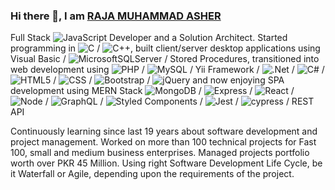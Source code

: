 ### Hi there 👋, I am [RAJA MUHAMMAD ASHER](https://rajamuhammadasher.com/)

Full Stack ![JavaScript](https://camo.githubusercontent.com/a0fc7474e826667bea24d7c04d060ed63ac137016b2e0bec546b24b306e20f2c/68747470733a2f2f696d672e736869656c64732e696f2f62616467652f2d6a6176617363726970742d4637444631453f267374796c653d666f722d7468652d6261646765266c6f676f3d6a617661736372697074266c6f676f436f6c6f723d626c61636b) Developer and a Solution Architect. Started programming in ![C](https://img.shields.io/badge/c-%2300599C.svg?style=for-the-badge&logo=c&logoColor=white) / ![C++](https://img.shields.io/badge/c++-%2300599C.svg?style=for-the-badge&logo=c%2B%2B&logoColor=white), built client/server desktop applications using Visual Basic / ![MicrosoftSQLServer](https://img.shields.io/badge/Microsoft%20SQL%20Sever-CC2927?style=for-the-badge&logo=microsoft%20sql%20server&logoColor=white) / Stored Procedures, transitioned into web development using ![PHP](https://img.shields.io/badge/php-%23777BB4.svg?style=for-the-badge&logo=php&logoColor=white) / ![MySQL](https://img.shields.io/badge/mysql-%2300f.svg?style=for-the-badge&logo=mysql&logoColor=white) / Yii Framework / ![.Net](https://img.shields.io/badge/.NET-5C2D91?style=for-the-badge&logo=.net&logoColor=white) / ![C#](https://img.shields.io/badge/c%23-%23239120.svg?style=for-the-badge&logo=c-sharp&logoColor=white) / ![HTML5](https://camo.githubusercontent.com/61208c86f709c9d546c1aff4750290f60f8010d90a12a949791ad5f84a9c76dd/68747470733a2f2f696d672e736869656c64732e696f2f62616467652f2d68746d6c352d4533344632363f267374796c653d666f722d7468652d6261646765266c6f676f3d68746d6c35266c6f676f436f6c6f723d7768697465) / ![CSS](https://camo.githubusercontent.com/049d60b65e1eb6eb58bb7b896eea6830a97dfab7717fbf7222543a07b8fd75c8/68747470733a2f2f696d672e736869656c64732e696f2f62616467652f2d637373332d3135373242363f267374796c653d666f722d7468652d6261646765266c6f676f3d63737333266c6f676f436f6c6f723d7768697465) / ![Bootstrap](https://camo.githubusercontent.com/80a40b15556a4cbdb67385025743c70813ae7b837c5ecaa6206d05f6ca2fffae/68747470733a2f2f696d672e736869656c64732e696f2f62616467652f2d426f6f7473747261702d3739353242333f267374796c653d666f722d7468652d6261646765266c6f676f3d626f6f747374726170266c6f676f436f6c6f723d7768697465) / ![jQuery](https://img.shields.io/badge/jquery-%230769AD.svg?style=for-the-badge&logo=jquery&logoColor=white) and now enjoying SPA development using MERN Stack ![MongoDB](https://camo.githubusercontent.com/a38203eff7c0cf2c45be8714beab51ee57bf33d20f1d3e44f56c3564307912a9/68747470733a2f2f696d672e736869656c64732e696f2f62616467652f2d4d6f6e676f44422d77686974653f267374796c653d666f722d7468652d6261646765266c6f676f3d6d6f6e676f6462266c6f676f436f6c6f723d343741323438) / ![Express](https://camo.githubusercontent.com/3c848b12c5b6d2beec0968699b76e1ab8b27eca5c7061e5050eb7a48a1ab9843/68747470733a2f2f696d672e736869656c64732e696f2f62616467652f2d457870726573732d677265793f267374796c653d666f722d7468652d6261646765266c6f676f3d65787072657373266c6f676f436f6c6f723d7768697465) / ![React](https://camo.githubusercontent.com/f012c97ab5e4359ef3dee2ca0504b9e8e60a9c30956510f8c533a8d2c6ee3fe8/68747470733a2f2f696d672e736869656c64732e696f2f62616467652f2d52656163744a532d677265793f267374796c653d666f722d7468652d6261646765266c6f676f3d7265616374266c6f676f436f6c6f723d363144414642) / ![Node](https://camo.githubusercontent.com/524c4816c85519a4f454f34766ddb4553b1b279b1aa3b38f0b9675fc7d4d1daa/68747470733a2f2f696d672e736869656c64732e696f2f62616467652f2d4e6f64652e6a732d626c61636b3f267374796c653d666f722d7468652d6261646765266c6f676f3d6e6f64652e6a73266c6f676f436f6c6f723d333339393333) / ![GraphQL](https://camo.githubusercontent.com/dd79eb433e55d454577516a3c2a7c669e9e30a65620171311f80aae3156442ba/68747470733a2f2f696d672e736869656c64732e696f2f62616467652f2d4772617068514c2d626c61636b3f267374796c653d666f722d7468652d6261646765266c6f676f3d6772617068716c266c6f676f436f6c6f723d453130303938) / ![Styled Components](https://img.shields.io/badge/styled--components-DB7093?style=for-the-badge&logo=styled-components&logoColor=white) / ![Jest](https://img.shields.io/badge/-jest-%23C21325?style=for-the-badge&logo=jest&logoColor=white) / ![cypress](https://img.shields.io/badge/-cypress-%23E5E5E5?style=for-the-badge&logo=cypress&logoColor=058a5e) / REST API

Continuously learning since last 19 years about software development and project management. Worked on more than 100 technical projects for Fast 100, small and medium business enterprises. Managed projects portfolio worth over PKR 45 Million. Using right Software Development Life Cycle, be it Waterfall or Agile, depending upon the requirements of the project.
<!--
**raja-muhammad-asher/raja-muhammad-asher** is a ✨ _special_ ✨ repository because its `README.md` (this file) appears on your GitHub profile.

Here are some ideas to get you started:

- 🔭 I’m currently working on ...
- 🌱 I’m currently learning ...
- 👯 I’m looking to collaborate on ...
- 🤔 I’m looking for help with ...
- 💬 Ask me about ...
- 📫 How to reach me: ...
- 😄 Pronouns: ...
- ⚡ Fun fact: ...
-->
